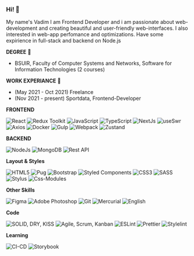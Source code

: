 ### Hi! 👋 

My name's Vadim
I am Frontend Developer and i am passionate about web-development and
creating  beautiful and user-friendly web-interfaces.
I also interested in web-app perfomance and optimizations.
Have some expirience in full-stack and backend on Node.js


**DEGREE** 📖
- BSUIR, Faculty of Computer Systems and Networks, Software for Information Technologies (2 courses)


**WORK EXPERIANCE** 🏢
- (May 2021 - Oct 2021) Freelance
- (Nov 2021 - present) Sportdata, Frontend-Developer 


**FRONTEND**

![React](https://user-images.githubusercontent.com/65256109/230637695-46b5caf6-bd06-47b3-835b-428d4f531493.png)
![Redux Toolkit](https://user-images.githubusercontent.com/65256109/230636351-6c792db9-4a46-4d83-a9e8-d104c51fadf6.png)
![JavaScript](https://user-images.githubusercontent.com/65256109/230636347-8ab836e8-cb0d-4aed-b960-8d2811cd7f0a.png)
![TypeScript](https://user-images.githubusercontent.com/65256109/230636355-7fbb7584-3666-461a-8a63-516417f33152.png)
![NextJs](https://user-images.githubusercontent.com/65256109/230636348-b5259dfa-465a-4d6c-bcf4-4264e7eafb1b.png)
![useSwr](https://user-images.githubusercontent.com/65256109/230636358-c93db7aa-04c6-413e-88ba-d68653c0a433.png)
![Axios](https://user-images.githubusercontent.com/65256109/230636342-d88f7aca-3074-4311-a9d7-b839e8fcef4f.png)
![Docker](https://user-images.githubusercontent.com/65256109/230636343-031578f0-c277-401d-8ec3-9ee5c9043524.png)
![Gulp](https://user-images.githubusercontent.com/65256109/230636346-b33f057e-3ae2-4a60-bd9e-ff6fa6e3768f.png)
![Webpack](https://user-images.githubusercontent.com/65256109/230636360-a054a2e9-b496-44f7-a7d9-6c970f002361.png)
![Zustand](https://user-images.githubusercontent.com/65256109/230636362-9209b8cf-4bf5-4621-b044-7472f74c760f.png)


**BACKEND**

![NodeJs](https://user-images.githubusercontent.com/65256109/230636801-68d5812e-3411-4fc4-a553-03fca2ff5a95.png)
![MongoDB](https://user-images.githubusercontent.com/65256109/230636798-6939decd-6c83-4407-ba65-e156f466bc1d.png)
![Rest API](https://user-images.githubusercontent.com/65256109/230636803-48456f19-4bf0-43dd-b40c-eaf84e83b711.png)

**Layout &  Styles**

![HTML5](https://user-images.githubusercontent.com/65256109/230636914-bdac0cf0-34ae-41d2-93e3-c5d979f43630.png)
![Pug](https://user-images.githubusercontent.com/65256109/230636916-33bfbb73-60c3-4320-a7bb-c2d75a451803.png)
![Bootstrap](https://user-images.githubusercontent.com/65256109/230636907-30c46c73-8ec0-40db-bdac-000fd211966c.png)
![Styled Components](https://user-images.githubusercontent.com/65256109/230636918-c0b1dd1b-66d6-4369-ae7a-7eba51b36517.png)
![CSS3](https://user-images.githubusercontent.com/65256109/230636909-b71abf64-edc3-457c-8c2e-03e5ef417151.png)
![SASS](https://user-images.githubusercontent.com/65256109/230636917-d4485591-d34a-4f51-aef2-6c126e95350f.png)
![Stylus](https://user-images.githubusercontent.com/65256109/230636920-b75e0e18-0f89-46f0-8252-f0815a89f44f.png)
![Css-Modules](https://user-images.githubusercontent.com/65256109/230636911-6b9393c7-f9b8-4d78-b8d8-93720d8be5b1.png)

**Other Skills**

![Figma](https://user-images.githubusercontent.com/65256109/230637174-d325d814-2dff-4850-ac16-18abd49acbc3.png)
![Adobe Photoshop](https://user-images.githubusercontent.com/65256109/230637167-49d67eba-aaf7-4b43-8fc2-e6d656c15380.png)
![Git](https://user-images.githubusercontent.com/65256109/230637179-8cbb309c-d3b9-4b0f-b1ac-f13c2f7e182f.png)
![Mercurial](https://user-images.githubusercontent.com/65256109/230637183-2d2457af-5e51-4f13-929f-2efe8fbe2a6b.png)
![English](https://user-images.githubusercontent.com/65256109/230637170-d2f85fe6-79ec-4eaa-9465-c08847624c62.png)

**Code**

![SOLID, DRY, KISS](https://user-images.githubusercontent.com/65256109/230637497-0fc9cfd3-0646-4700-874a-4b0169829991.png)
![Agile, Scrum, Kanban](https://user-images.githubusercontent.com/65256109/230637485-f0f759ca-ceb0-4a26-899e-2307084dc239.png)
![ESLint](https://user-images.githubusercontent.com/65256109/230637489-ca06ab92-1216-44de-9f8b-37ec9f1c4f56.png)
![Prettier](https://user-images.githubusercontent.com/65256109/230637493-b16147a5-c389-4618-8be5-a02de51acfbf.png)
![Stylelint](https://user-images.githubusercontent.com/65256109/230637498-a3ec2b5b-13aa-41a5-aea7-c0481daed2c8.png)

**Learning**

![CI-CD](https://user-images.githubusercontent.com/65256109/230637409-58966e1e-b221-4cba-b3a0-8ee098b766c0.png)
![Storybook](https://user-images.githubusercontent.com/65256109/230637411-eace3e2a-93ad-4da6-8e17-6c3f5c51e813.png)










